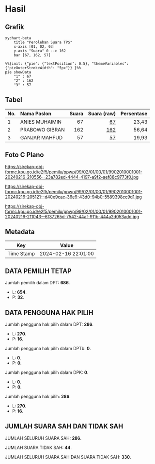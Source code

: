 # Hasil

## Grafik

```mermaid
xychart-beta
    title "Perolehan Suara TPS"
    x-axis [01, 02, 03]
    y-axis "Suara" 0 --> 162
    bar [67, 162, 57]
```

```mermaid
%%{init: {"pie": {"textPosition": 0.5}, "themeVariables": {"pieOuterStrokeWidth": "5px"}} }%%
pie showData
    "1" : 67
    "2" : 162
    "3" : 57
```

## Tabel

| No. | Nama Paslon    | Suara | Suara (raw) | Persentase |
|:--- |:-------------- | -----:| -----------:| ----------:|
| 1   | ANIES MUHAIMIN | 67    | [67][p-1]   | 23,43      |
| 2   | PRABOWO GIBRAN | 162   | [162][p-2]  | 56,64      |
| 3   | GANJAR MAHFUD  | 57    | [57][p-3]   | 19,93      |


[p-1]: https://github.com/gigit-pemilu/pemilu-2024-99-luar-negeri/blob/main/pilpres/hitung-suara/sub/99-luar-negeri/sub/02-abuja-nigeria/sub/01-abuja-nigeria/sub/0001-abuja-nigeria/sub/001-pos-001/sub/paslon-1.txt
[p-2]: https://github.com/gigit-pemilu/pemilu-2024-99-luar-negeri/blob/main/pilpres/hitung-suara/sub/99-luar-negeri/sub/02-abuja-nigeria/sub/01-abuja-nigeria/sub/0001-abuja-nigeria/sub/001-pos-001/sub/paslon-2.txt
[p-3]: https://github.com/gigit-pemilu/pemilu-2024-99-luar-negeri/blob/main/pilpres/hitung-suara/sub/99-luar-negeri/sub/02-abuja-nigeria/sub/01-abuja-nigeria/sub/0001-abuja-nigeria/sub/001-pos-001/sub/paslon-3.txt

## Foto C Plano

https://sirekap-obj-formc.kpu.go.id/e2f5/pemilu/ppwp/99/02/01/00/01/9902010001001-20240216-210556--23a782ed-4444-4197-a9f2-aef88c9773f0.jpg

https://sirekap-obj-formc.kpu.go.id/e2f5/pemilu/ppwp/99/02/01/00/01/9902010001001-20240216-205121--d40e9cac-36e9-43d0-94b0-5589398cc9d1.jpg

https://sirekap-obj-formc.kpu.go.id/e2f5/pemilu/ppwp/99/02/01/00/01/9902010001001-20240216-211043--6f37265d-7542-44af-911b-444a2d053add.jpg


## Metadata

| Key        | Value               |
| ---------- | ------------------- |
| Time Stamp | 2024-02-16 22:01:00 |


## DATA PEMILIH TETAP

Jumlah pemilih dalam DPT: **686**.
 * L: **654**.
 * P: **32**.

## DATA PENGGUNA HAK PILIH

Jumlah pengguna hak pilih dalam DPT: **286**.
 * L: **270**.
 * P: **16**.

Jumlah pengguna hak pilih dalam DPTb: **0**.
 * L: **0**.
 * P: **0**.

Jumlah pengguna hak pilih dalam DPK: **0**.
 * L: **0**.
 * P: **0**.

Jumlah pengguna hak pilih: **286**.
 * L: **270**.
 * P: **16**.

## JUMLAH SUARA SAH DAN TIDAK SAH

JUMLAH SELURUH SUARA SAH: **286**.

JUMLAH SUARA TIDAK SAH: **44**.

JUMLAH SELURUH SUARA SAH DAN SUARA TIDAK SAH: **330**.



